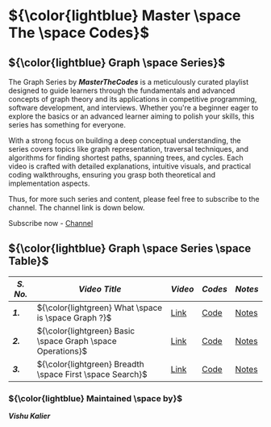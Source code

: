 # ${\color{lightblue} Master \space The \space Codes}$

## ${\color{lightblue} Graph \space Series}$

The Graph Series by ***MasterTheCodes*** is a meticulously curated playlist designed to guide learners through the fundamentals and advanced concepts of graph theory and its applications in competitive programming, software development, and interviews. Whether you're a beginner eager to explore the basics or an advanced learner aiming to polish your skills, this series has something for everyone.

With a strong focus on building a deep conceptual understanding, the series covers topics like graph representation, traversal techniques, and algorithms for finding shortest paths, spanning trees, and cycles. Each video is crafted with detailed explanations, intuitive visuals, and practical coding walkthroughs, ensuring you grasp both theoretical and implementation aspects.

Thus, for more such series and content, please feel free to subscribe to the channel. The channel link is down below.

Subscribe now - [Channel](https://youtube.com/@masterthecodes?si=WupOoWjxtOv2mHWz)


## ${\color{lightblue} Graph \space Series \space Table}$

| ***S. No.*** | ***Video Title*** | ***Video*** | ***Codes*** | ***Notes*** |
|-|-|-|-|-|
| ***1.*** | ${\color{lightgreen} What \space is \space Graph ?}$ | [Link](https://youtu.be/aeOrcsndHxI) | [Code](https://github.com/VishuKalier2003/Graph-Series/blob/main/video1.md) | [Notes](https://1drv.ms/b/c/a04cbeb414585193/EdeEYHWDk0pAr49cyBBUXK8BI0vWFlGE-G0usP-5ycAm9g?e=Y9boTX) |
| ***2.*** | ${\color{lightgreen} Basic \space Graph \space Operations}$ | [Link](https://youtu.be/Z5QS2RtnjKo) | [Code](https://github.com/VishuKalier2003/Graph-Series/blob/main/video1.md) | [Notes](https://1drv.ms/b/c/a04cbeb414585193/EdeEYHWDk0pAr49cyBBUXK8BI0vWFlGE-G0usP-5ycAm9g?e=Y9boTX) |
| ***3.*** | ${\color{lightgreen} Breadth \space First \space Search}$ | [Link](https://youtu.be/aeOrcsndHxI) | [Code](https://github.com/VishuKalier2003/Graph-Series/blob/main/video1.md) | [Notes](https://1drv.ms/b/c/a04cbeb414585193/EXJsX1z8_5dLk2M9rLjk2GcBTnenC4F3AbauYSSA-AjLRg?e=99ghAH) |


### ${\color{lightblue} Maintained \space by}$
***Vishu Kalier***
